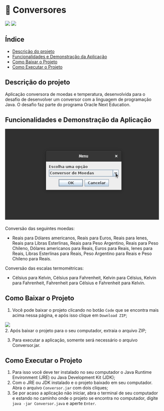 # 🔁️ Conversores
<img src="https://img.shields.io/badge/Java-ED8B00?style=for-the-badge&logo=java&logoColor=white">
<img src="https://img.shields.io/badge/Eclipse-2C2255?style=for-the-badge&logo=eclipse&logoColor=white">

## Índice
* [Descrição do projeto](#descrição-do-projeto)
* [Funcionalidades e Demonstração da Aplicação](#funcionalidades-e-demonstração-da-aplicação)
* [Como Baixar o Projeto](#como-baixar-o-projeto)
* [Como Executar o Projeto](#como-executar-o-projeto)

## Descrição do projeto
Aplicação conversora de moedas e temperatura, desenvolvida para o desafio de desenvolver um conversor com a linguagem de programação Java. O desafio faz parte do programa Oracle Next Education.

## Funcionalidades e Demonstração da Aplicação
![Gif da Aplicação](conversor.gif)
<br>
<br>
Conversão das seguintes moedas:  
- Reais para Dólares americanos, Reais para Euros, Reais para Ienes, Reais para Libras Esterlinas, Reais para Peso Argentino, Reais para Peso Chileno, Dólares americanos para Reais, Euros para Reais, Ienes para Reais, Libras Esterlinas para Reais, Peso Argentino para Reais e Peso Chileno para Reais.  

Conversão das escalas termométricas:   
- Célsius para Kelvin, Célsius para Fahrenheit, Kelvin para Célsius, Kelvin para Fahrenheit, Fahrenheit para Célsius e Fahrenheit para Kelvin.

## Como Baixar o Projeto
1. Você pode baixar o projeto clicando no botão `Code` que se encontra mais acima nessa página, e após isso clique em `Download ZIP`;
<img src="https://i.stack.imgur.com/89Oxe.png">
<br>
2. Após baixar o projeto para o seu computador, extraia o arquivo ZIP;

3. Para executar a aplicação, somente será necessário o arquivo Conversor.jar.

## Como Executar o Projeto
1. Para isso você deve ter instalado no seu computador o Java Runtime Environment (JRE) ou Java Development Kit (JDK);
2. Com o JRE ou JDK instalado e o projeto baixado em seu computador. Abra o arquivo `Conversor.jar` com dois cliques;
3. Se por acaso a aplicação não iniciar, abra o terminal de seu computador e estando no caminho onde o projeto se encontra no computador, digite `java -jar Conversor.java` e aperte `Enter`.